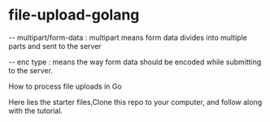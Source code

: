 # file-upload-golang

-- multipart/form-data : multipart means form data divides into multiple parts and sent to the server

-- enc type : means the way form data should be encoded while submitting to the server.

How to process file uploads in Go

Here lies the starter files,Clone this repo to your computer, and follow along with the tutorial.
